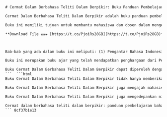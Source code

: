 
 ```html 
# Cermat Dalam Berbahasa Teliti Dalam Berpikir: Buku Panduan Pembelajaran Bahasa Indonesia di Perguruan Tinggi
 
Cermat Dalam Berbahasa Teliti Dalam Berpikir adalah buku panduan pembelajaran bahasa Indonesia sebagai mata kuliah pengembangan kepribadian berbasis kompetensi di perguruan tinggi. Buku ini ditulis oleh Niknik M. Kuntarto, seorang dosen dan peneliti di bidang bahasa dan sastra Indonesia. Buku ini diterbitkan oleh Penerbit Mitra Wacana Media pada tahun 2013 dan telah mencapai edisi keempat[^1^] [^2^].
 
Buku ini memiliki tujuan untuk membantu mahasiswa dan dosen dalam mengembangkan kemahiran berbahasa Indonesia, baik secara tertulis maupun lisan, dengan cara yang cermat, teliti, dan santun. Buku ini juga bertujuan untuk meningkatkan kebanggaan terhadap bahasa nasional sebagai salah satu aspek pengembangan kepribadian[^2^]. Buku ini terdiri dari 460 halaman yang dibagi menjadi 12 bab. Setiap bab dilengkapi dengan lembar kegiatan mahasiswa yang berisi latihan-latihan yang atraktif, interaktif, dan inspiratif[^2^].
 
**Download File ⚹⚹⚹ [https://t.co/PjoiRs28GB](https://t.co/PjoiRs28GB)**


 
Bab-bab yang ada dalam buku ini meliputi: (1) Pengantar Bahasa Indonesia sebagai Mata Kuliah Pengembangan Kepribadian; (2) Kesantunan Bahasa; (3) Surat Lamaran; (4) Wawancara Kerja; (5) Psikotes; (6) Pembawa Acara; (7) Presentasi Ilmiah; (8) Menulis Paragraf; (9) Menulis Karangan; (10) Menulis Resensi; (11) Menulis Laporan Penelitian; dan (12) Menulis Karya Ilmiah[^1^] [^2^].
 
Buku ini merupakan buku ajar yang telah mendapatkan penghargaan dari Pemerintah sebagai Buku Ajar 2011[^2^]. Buku ini juga mendapatkan respon positif dari para pembaca dan pengguna. Banyak mahasiswa dan dosen yang merasakan manfaat dari buku ini dalam meningkatkan keterampilan berbahasa Indonesia mereka. Buku ini juga dianggap sebagai buku yang inovatif dan relevan dengan kebutuhan pembelajaran bahasa Indonesia di era globalisasi[^2^].
 
Buku Cermat Dalam Berbahasa Teliti Dalam Berpikir dapat diperoleh dengan harga Rp110.000,00 di toko buku online Mitra Wacana Media[^2^]. Buku ini juga tersedia dalam format pdf yang dapat diunduh secara gratis di internet[^3^]. Bagi anda yang tertarik untuk mempelajari bahasa Indonesia dengan cara yang cermat, teliti, dan santun, buku ini adalah pilihan yang tepat untuk anda.
 ```  ```html 
Buku Cermat Dalam Berbahasa Teliti Dalam Berpikir tidak hanya memberikan materi teoritis tentang bahasa Indonesia, tetapi juga memberikan contoh-contoh praktis yang dapat langsung diterapkan oleh mahasiswa dan dosen. Misalnya, dalam bab surat lamaran, buku ini memberikan contoh surat lamaran yang baik dan buruk, serta tips-tips untuk menulis surat lamaran yang efektif dan menarik. Dalam bab presentasi ilmiah, buku ini memberikan contoh slide presentasi yang baik dan buruk, serta tips-tips untuk menyampaikan presentasi yang jelas dan meyakinkan.
 
Buku Cermat Dalam Berbahasa Teliti Dalam Berpikir juga mengajak mahasiswa dan dosen untuk mengembangkan sikap kritis dan kreatif dalam berbahasa Indonesia. Buku ini memberikan berbagai macam latihan yang menantang kemampuan berpikir dan berimajinasi mahasiswa dan dosen. Misalnya, dalam bab menulis paragraf, buku ini memberikan latihan untuk menulis paragraf dengan menggunakan teknik-teknik tertentu, seperti analogi, perbandingan, kontras, definisi, klasifikasi, dan sebagainya. Dalam bab menulis karya ilmiah, buku ini memberikan latihan untuk menulis karya ilmiah dengan menggunakan metode-metode penelitian yang sesuai dengan bidang ilmu masing-masing.
 
Buku Cermat Dalam Berbahasa Teliti Dalam Berpikir juga mengedepankan nilai-nilai kebangsaan dan kebudayaan dalam pembelajaran bahasa Indonesia. Buku ini menekankan pentingnya menghargai dan menjaga kekayaan bahasa Indonesia sebagai bahasa nasional yang mencerminkan identitas bangsa. Buku ini juga menampilkan berbagai macam contoh teks sastra Indonesia yang berasal dari berbagai daerah dan zaman, seperti puisi, cerpen, novel, drama, dongeng, legenda, pantun, syair, dan sebagainya. Buku ini juga mengajak mahasiswa dan dosen untuk mengapresiasi dan menciptakan karya sastra Indonesia yang bermutu dan bernilai estetis.
 
Cermat dalam berbahasa teliti dalam berpikir: panduan pembelajaran bahasa Indonesia sebagai mata kuliah pengembangan kepribadian berbasis kompetensi di perguruan tinggi[^1^],  Niknik M. Kuntarto[^1^] [^2^] [^3^], the author of the book,  Mitra Wacana Media[^1^] [^2^] [^3^], the publisher of the book,  Bahasa Indonesia - Fonetik[^2^], the subject of the book,  499.221 1 NIK c[^2^] [^3^], the call number of the book,  Perpustakaan Nasional RI[^2^], the library that holds the book,  Edisi keempat[^3^], the edition of the book,  978-602-1521-62-5[^3^], the ISBN of the book,  Cerdas bahasa Indonesia : cerdas dan terdidik dalam berbahasa dan bersastra Indonesia / Olo Tahe Sinaga, Niknik M. Kuntarto, Sony Sukmawan[^2^], another book by the same author,  Bahasa Indonesia dasar : untuk pelajar dan pembelajar / Arif Khamdi, M.Pd. ; editor, Eko Yulianto, M.Pd.[^2^], a related book on Indonesian language,  Paket menu komplet 30 hari/ Anggraini Citra Kusuma[^2^], a book with a similar call number,  Perempuan-perempuan perawat kenangan / Tiara Sari ; Editor Fararahnanda[^2^], a book with a similar call number,  Panduan pembelajaran bahasa Indonesia di perguruan tinggi,  Pengembangan kepribadian berbasis kompetensi,  Cermat dalam berbahasa teliti dalam berpikir ebook,  Cermat dalam berbahasa teliti dalam berpikir pdf download,  Cermat dalam berbahasa teliti dalam berpikir buku gratis,  Cermat dalam berbahasa teliti dalam berpikir review,  Cermat dalam berbahasa teliti dalam berpikir sinopsis,  Cermat dalam berbahasa teliti dalam berpikir ringkasan,  Cermat dalam berbahasa teliti dalam berpikir bab 1,  Cermat dalam berbahasa teliti dalam berpikir contoh soal,  Cermat dalam berbahasa teliti dalam berpikir materi,  Cermat dalam berbahasa teliti dalam berpikir ppt,  Cermat dalam berbahasa teliti dalam berpikir modul,  Cermat dalam berbahasa teliti dalam berpikir kurikulum,  Cermat dalam berbahasa teliti dalam berpikir silabus,  Cermat dalam berbahasa teliti dalam berpikir skripsi,  Cermat dalam berbahasa teliti dalam berpikir tesis,  Cermat dalam berbahasa teliti dalam berpikir jurnal,  Cermat dalam berbahasa teliti dalam berpikir referensi,  Cermat dalam berbahasa teliti dalam berpikir sumber,  Cermat dalam berbahasa teliti dalam berpikir kunci jawaban,  Cermat dalam berbahasa teliti dalam berpikir latihan,  Cermat dalam berbahasa teliti dalam berpikir tes online,  Cermat dalam berbahasa teliti dalam berpikir quizlet,  Cermat dalam berbahasa teliti dalam berpikir flashcard,  Cermat dalam berbahasa teliti dalam berpikir video,  Cermat dalam berbahasa teliti dalam berpikir audio,  Cermat dalam berbahasa teliti dalam berpikir podcast,  Belajar cermat dan teliti dengan bahasa Indonesia,  Meningkatkan kemampuan cermat dan teliti melalui bahasa Indonesia,  Manfaat cermat dan teliti dengan bahasa Indonesia bagi mahasiswa,  Strategi cermat dan teliti dengan bahasa Indonesia di era digital,  Tantangan cermat dan teliti dengan bahasa Indonesia di masa depan,  Tips cermat dan teliti dengan bahasa Indonesia untuk sukses akademik,  Keterampilan cermat dan teliti dengan bahasa Indonesia yang perlu dikuasai mahasiswa,  Pengaruh cermat dan teliti dengan bahasa Indonesia terhadap kualitas pemikiran mahasiswa,  Hubungan cermat dan teliti dengan bahasa Indonesia dengan prestasi belajar mahasiswa,  Studi kasus cermat dan teliti dengan bahasa Indonesia di perguruan tinggi
 ``` 8cf37b1e13
 
